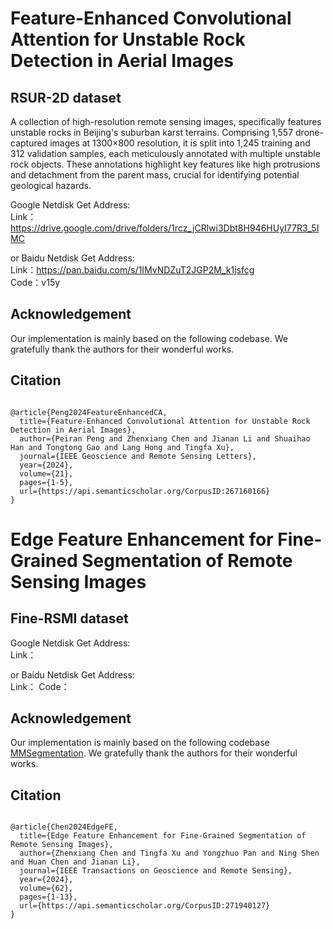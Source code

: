 # Feature-Enhanced Convolutional Attention for Unstable Rock Detection in Aerial Images
## RSUR-2D dataset
A collection of high-resolution remote sensing images, specifically features unstable rocks in Beijing's suburban karst terrains. Comprising 1,557 drone-captured images at 1300×800 resolution, it is split into 1,245 training and 312 validation samples, each meticulously annotated with multiple unstable rock objects. These annotations highlight key features like high protrusions and detachment from the parent mass, crucial for identifying potential geological hazards.

Google Netdisk Get Address:  
Link：https://drive.google.com/drive/folders/1rcz_jCRlwi3Dbt8H946HUyI77R3_5IMC

or Baidu Netdisk Get Address:  
Link：https://pan.baidu.com/s/1IMvNDZuT2JGP2M_k1jsfcg  
Code：v15y

## Acknowledgement
Our implementation is mainly based on the following codebase[](). We gratefully thank the authors for their wonderful works.

## Citation
<pre><code>
@article{Peng2024FeatureEnhancedCA,
  title={Feature-Enhanced Convolutional Attention for Unstable Rock Detection in Aerial Images},
  author={Peiran Peng and Zhenxiang Chen and Jianan Li and Shuaihao Han and Tongtong Gao and Lang Hong and Tingfa Xu},
  journal={IEEE Geoscience and Remote Sensing Letters},
  year={2024},
  volume={21},
  pages={1-5},
  url={https://api.semanticscholar.org/CorpusID:267160166}
}
</code></pre>



# Edge Feature Enhancement for Fine-Grained Segmentation of Remote Sensing Images
## Fine-RSMI dataset
Google Netdisk Get Address:  
Link：

or Baidu Netdisk Get Address:  
Link：
Code：

## Acknowledgement
Our implementation is mainly based on the following codebase [MMSegmentation](https://github.com/open-mmlab/mmsegmentation). We gratefully thank the authors for their wonderful works.

## Citation
<pre><code>
@article{Chen2024EdgeFE,
  title={Edge Feature Enhancement for Fine-Grained Segmentation of Remote Sensing Images},
  author={Zhenxiang Chen and Tingfa Xu and Yongzhuo Pan and Ning Shen and Huan Chen and Jianan Li},
  journal={IEEE Transactions on Geoscience and Remote Sensing},
  year={2024},
  volume={62},
  pages={1-13},
  url={https://api.semanticscholar.org/CorpusID:271940127}
}
</code></pre>
